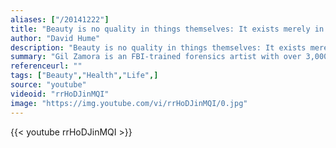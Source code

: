 ```yaml
---
aliases: ["/20141222"]
title: "Beauty is no quality in things themselves: It exists merely in the mind which contemplates them; and each mind perceives a different beauty."
author: "David Hume"
description: "Beauty is no quality in things themselves: It exists merely in the mind which contemplates them; and each mind perceives a different beauty. - David Hume quotes from GetInspired365.com"
summary: "Gil Zamora is an FBI-trained forensics artist with over 3,000 criminal sketches under his belt. Dove (through Unilever's U.K. office) and Ogilvy Brazil hired him to interview and draw seven different women—two sketches of each. The first sketch was based on each woman's personal description of herself. The second was based on a description provided by a stranger the woman had just met. Of course, the differences are vast."
referenceurl: ""
tags: ["Beauty","Health","Life",]
source: "youtube"
videoid: "rrHoDJinMQI"
image: "https://img.youtube.com/vi/rrHoDJinMQI/0.jpg"
---
```


{{< youtube rrHoDJinMQI >}}
